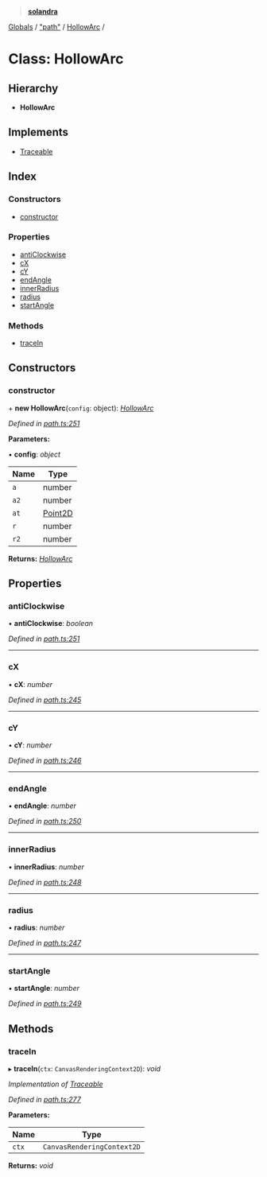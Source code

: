 > **[solandra](../README.md)**

[Globals](../README.md) / ["path"](../modules/_path_.md) / [HollowArc](_path_.hollowarc.md) /

# Class: HollowArc

## Hierarchy

* **HollowArc**

## Implements

* [Traceable](../interfaces/_path_.traceable.md)

## Index

### Constructors

* [constructor](_path_.hollowarc.md#constructor)

### Properties

* [antiClockwise](_path_.hollowarc.md#anticlockwise)
* [cX](_path_.hollowarc.md#cx)
* [cY](_path_.hollowarc.md#cy)
* [endAngle](_path_.hollowarc.md#endangle)
* [innerRadius](_path_.hollowarc.md#innerradius)
* [radius](_path_.hollowarc.md#radius)
* [startAngle](_path_.hollowarc.md#startangle)

### Methods

* [traceIn](_path_.hollowarc.md#tracein)

## Constructors

###  constructor

\+ **new HollowArc**(`config`: object): *[HollowArc](_path_.hollowarc.md)*

*Defined in [path.ts:251](https://github.com/jamesporter/solandra/blob/2971925/src/lib/path.ts#L251)*

**Parameters:**

▪ **config**: *object*

Name | Type |
------ | ------ |
`a` | number |
`a2` | number |
`at` | [Point2D](../modules/_types_sol_.md#point2d) |
`r` | number |
`r2` | number |

**Returns:** *[HollowArc](_path_.hollowarc.md)*

## Properties

###  antiClockwise

• **antiClockwise**: *boolean*

*Defined in [path.ts:251](https://github.com/jamesporter/solandra/blob/2971925/src/lib/path.ts#L251)*

___

###  cX

• **cX**: *number*

*Defined in [path.ts:245](https://github.com/jamesporter/solandra/blob/2971925/src/lib/path.ts#L245)*

___

###  cY

• **cY**: *number*

*Defined in [path.ts:246](https://github.com/jamesporter/solandra/blob/2971925/src/lib/path.ts#L246)*

___

###  endAngle

• **endAngle**: *number*

*Defined in [path.ts:250](https://github.com/jamesporter/solandra/blob/2971925/src/lib/path.ts#L250)*

___

###  innerRadius

• **innerRadius**: *number*

*Defined in [path.ts:248](https://github.com/jamesporter/solandra/blob/2971925/src/lib/path.ts#L248)*

___

###  radius

• **radius**: *number*

*Defined in [path.ts:247](https://github.com/jamesporter/solandra/blob/2971925/src/lib/path.ts#L247)*

___

###  startAngle

• **startAngle**: *number*

*Defined in [path.ts:249](https://github.com/jamesporter/solandra/blob/2971925/src/lib/path.ts#L249)*

## Methods

###  traceIn

▸ **traceIn**(`ctx`: `CanvasRenderingContext2D`): *void*

*Implementation of [Traceable](../interfaces/_path_.traceable.md)*

*Defined in [path.ts:277](https://github.com/jamesporter/solandra/blob/2971925/src/lib/path.ts#L277)*

**Parameters:**

Name | Type |
------ | ------ |
`ctx` | `CanvasRenderingContext2D` |

**Returns:** *void*